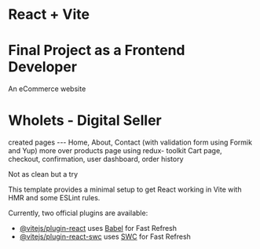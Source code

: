 # React + Vite

# Final Project as a Frontend Developer

An eCommerce website 
# Wholets - Digital Seller 
created pages --- Home, About, Contact (with validation form using Formik and Yup)
more over products page using redux- toolkit
Cart page, checkout, confirmation, user dashboard, order history 

Not as clean but a try

This template provides a minimal setup to get React working in Vite with HMR and some ESLint rules.

Currently, two official plugins are available:

- [@vitejs/plugin-react](https://github.com/vitejs/vite-plugin-react/blob/main/packages/plugin-react/README.md) uses [Babel](https://babeljs.io/) for Fast Refresh
- [@vitejs/plugin-react-swc](https://github.com/vitejs/vite-plugin-react-swc) uses [SWC](https://swc.rs/) for Fast Refresh
